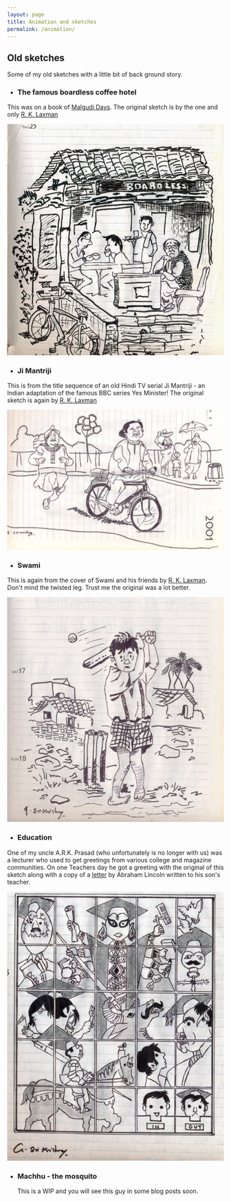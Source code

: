 ```yaml
---
layout: page
title: Animation and sketches
permalink: /animation/
---
```


## Old sketches

  Some of my old sketches with a little bit of back ground story.

- ### The famous boardless coffee hotel
This was on a book of [Malgudi Days][malgudidays]. The original sketch is by the one and only [R. K. Laxman][rklaxman]

![Boardless](/assets/images/boardless.jpg)

- ### Ji Mantriji
This is from the title sequence of an old Hindi TV serial Ji Mantriji - an Indian adaptation of the famous BBC series Yes Minister! The original sketch is again by [R. K. Laxman][rklaxman]

![jimantriji](/assets/images/jimantriji.JPG)

- ### Swami
This is again from the cover of Swami and his friends by [R. K. Laxman][rklaxman].
Don't mind the twisted leg. Trust me the original was a lot better.

![swami](/assets/images/swami.JPG)

- ### Education
One of my uncle A.R.K. Prasad (who unfortunately is no longer with us) was a lecturer who used to get greetings from various college and magazine communities. On one Teachers day he got a greeting with the original of this sketch along with a copy of a [letter][letter] by Abraham Lincoln written to his son's teacher.

![education](/assets/images/greeting.JPG)

- ### Machhu - the mosquito
  This is a WIP and you will see this guy in some blog posts soon.

[malgudidays]: https://en.wikipedia.org/wiki/Malgudi_Days_(TV_series)
[rklaxman]: http://rklaxman.com/
[letter]: https://learningispassion.com/abraham-lincoln-letter-to-his-sons-teacher/
